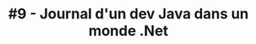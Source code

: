 ﻿---
# Event title (optional)
title: "#9 - Journal d'un dev Java dans un monde .Net"

# When is it? (required)
event_date: "2019-02-21 18:30:00"

# Tell us more about your event! (optional, but... heavily recommended)
description: >
    La prochaine session du MUG donnera la parole à un développeur Java, Mr Daniel Petisme.

    "Il faut avouer que Microsoft a fait un impressionnant changement de culture ces dernières années, au point de devenir...cool ? Et si le coté obscure n'était pas si obscure finalement ?
    Durant ce talk je vous ferais vivre la découverte du monde .Net Core aux travers des yeux d’un Java"
    
    Comme d'habitude, ce talk se terminera par une collation au cours de laquelle Daniel répondra à toutes les questions.

# Is this event free? (optional)
# Default is true.
is_free: true

# URL of your event, on your own website (optional)
event_url: https://www.meetup.com/fr-FR/MugInClermont/events/258640949/

# Where is it? (optional, but then again, heavily recommended)
location:
    name: IUT Informatique, Campus des Cézeaux, Amphi A ou B
    street_address: 5 avenue Blaise Pascal
    postal_code: 63170
    city: Aubière

# Keywords describing your event (optional)
# Please, do not add too many tags...
tags: [ "Mug In Clermont", "IA", "Java", ".net", "core"]

# About you!
# Not used yet...
organizer:
    name: "Mug In Clermont"
    website: https://muginclermont.azurewebsites.net/
    twitter: MugInClermont
---
